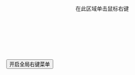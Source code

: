 <div class="layui-bg-gray" style="height: 260px; text-align: center;" id="ID-dropdown-demo-contextmenu">
  <span class="layui-font-gray" style="position: relative; top:50%;">在此区域单击鼠标右键</span>
</div>

<button class="layui-btn" style="margin-top: 15px;" lay-on="contextmenu">
  开启全局右键菜单
</button>

<!-- import layui --> 
<script>
layui.use(function(){
  var dropdown = layui.dropdown;
  var util = layui.util;

  // 右键菜单
  dropdown.render({
    elem: '#ID-dropdown-demo-contextmenu', // 也可绑定到 document，从而重置整个右键
    trigger: 'contextmenu', // contextmenu
    isAllowSpread: false, // 禁止菜单组展开收缩
    style: 'width: 200px', // 定义宽度，默认自适应
    data: [{
      title: 'menu item 1',
      id: 'test'
    }, {
      title: 'Printing',
      id: 'print'
    },{
      title: 'Reload',
      id: 'reload'
    },{type:'-'},{
      title: 'menu item 3',
      id: '#3',
      child: [{
        title: 'menu item 3-1',
        id: '#1'
      },{
        title: 'menu item 3-2',
        id: '#2'
      },{
        title: 'menu item 3-3',
        id: '#3'
      }]
    },
    {type: '-'},
    {
      title: 'menu item 4',
      id: ''
    },{
      title: 'menu item 5',
      id: '#1'
    },{
      title: 'menu item 6',
      id: '#1'
    }],
    click: function(obj, othis){
      if(obj.id === 'test'){
        layer.msg('click');
      } else if(obj.id === 'print'){
        window.print();
      } else if(obj.id === 'reload'){
        location.reload();
      }
    }
  });

  // 其他操作
  util.event('lay-on', {
    // 全局右键菜单
    contextmenu: function(othis){
      var ID = 'ID-dropdown-demo-contextmenu';
      if(!othis.data('open')){
        dropdown.reload(ID, {
          elem: document // 将事件直接绑定到 document
        });
        layer.msg('已开启全局右键菜单，请尝试在页面任意处单击右键。')
        othis.html('取消全局右键菜单');
        othis.data('open', true);
      } else {
        dropdown.reload(ID, {
          elem: '#'+ ID // 重新绑定到指定元素上
        });
        layer.msg('已取消全局右键菜单，恢复默认右键菜单')
        othis.html('开启全局右键菜单');
        othis.data('open', false);
      }
    }
  });
});
</script>